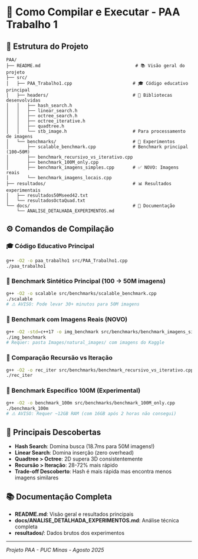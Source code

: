 # 🚀 Como Compilar e Executar - PAA Trabalho 1

## 📁 Estrutura do Projeto

```
PAA/
├── README.md                                    # 📚 Visão geral do projeto
├── src/
│   ├── PAA_Trabalho1.cpp                       # 🎓 Código educativo principal
│   ├── headers/                                # 📂 Bibliotecas desenvolvidas
│   │   ├── hash_search.h
│   │   ├── linear_search.h
│   │   ├── octree_search.h
│   │   ├── octree_iterative.h
│   │   ├── quadtree.h
│   │   └── stb_image.h                         # Para processamento de imagens
│   └── benchmarks/                             # 🧪 Experimentos
│       ├── scalable_benchmark.cpp              # Benchmark principal (100→50M)
│       ├── benchmark_recursivo_vs_iterativo.cpp
│       ├── benchmark_100M_only.cpp
│       ├── benchmark_imagens_simples.cpp       # ✅ NOVO: Imagens reais
│       └── benchmark_imagens_locais.cpp
├── resultados/                                 # 📊 Resultados experimentais
│   ├── resultados50Mseed42.txt
│   └── resultadosOctaQuad.txt
└── docs/                                       # 📖 Documentação
    └── ANALISE_DETALHADA_EXPERIMENTOS.md
```

## ⚙️ Comandos de Compilação

### **🎓 Código Educativo Principal**
```bash
g++ -O2 -o paa_trabalho1 src/PAA_Trabalho1.cpp
./paa_trabalho1
```

### **🚀 Benchmark Sintético Principal (100 → 50M imagens)**
```bash
g++ -O2 -o scalable src/benchmarks/scalable_benchmark.cpp
./scalable
# ⚠️ AVISO: Pode levar 30+ minutos para 50M imagens
```

### **📸 Benchmark com Imagens Reais (NOVO)**
```bash
g++ -O2 -std=c++17 -o img_benchmark src/benchmarks/benchmark_imagens_simples.cpp
./img_benchmark
# Requer: pasta Images/natural_images/ com imagens do Kaggle
```

### **🔄 Comparação Recursão vs Iteração**
```bash
g++ -O2 -o rec_iter src/benchmarks/benchmark_recursivo_vs_iterativo.cpp
./rec_iter
```

### **💾 Benchmark Específico 100M (Experimental)**
```bash
g++ -O2 -o benchmark_100m src/benchmarks/benchmark_100M_only.cpp
./benchmark_100m
# ⚠️ AVISO: Requer ~12GB RAM (com 16GB após 2 horas não consegui)
```

## 🎯 Principais Descobertas

- **Hash Search**: Domina busca (18.7ms para 50M imagens!)
- **Linear Search**: Domina inserção (zero overhead)
- **Quadtree > Octree**: 2D supera 3D consistentemente
- **Recursão > Iteração**: 28-72% mais rápido
- **Trade-off Descoberto**: Hash é mais rápida mas encontra menos imagens similares

## 📚 Documentação Completa

- **README.md**: Visão geral e resultados principais
- **docs/ANALISE_DETALHADA_EXPERIMENTOS.md**: Análise técnica completa
- **resultados/**: Dados brutos dos experimentos

---
*Projeto PAA - PUC Minas - Agosto 2025*